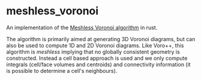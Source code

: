 # meshless_voronoi
An implementation of the [Meshless Voronoi algorithm](https://hal.inria.fr/hal-01927559/file/voroGPU.pdf) in rust.

The algorithm is primarily aimed at generating 3D Voronoi diagrams, but can also be used to compute 1D and 2D Voronoi diagrams.
Like Voro++, this algorithm is _meshless_ implying that no globally consistent geometry is constructed. Instead a cell based approach is used and we only compute integrals (cell/face volumes and centroids) and connectivity information (it is possible to determine a cell's neighbours). 
